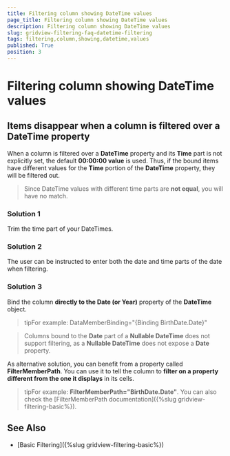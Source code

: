 ```yaml
---
title: Filtering column showing DateTime values
page_title: Filtering column showing DateTime values
description: Filtering column showing DateTime values
slug: gridview-filtering-faq-datetime-filtering
tags: filtering,column,showing,datetime,values
published: True
position: 3
---
```


# Filtering column showing DateTime values

## Items disappear when a column is filtered over a DateTime property

When a column is filtered over a __DateTime__ property and its __Time__ part is not explicitly set, the default __00:00:00 value__ is used. Thus, if the bound items have different values for the __Time__ portion of the __DateTime__ property, they will be filtered out.
 
>Since DateTime values with different time parts are __not equal__, you will have no match.

### Solution 1

Trim the time part of your DateTimes. 

### Solution 2

The user can be instructed to enter both the date and time parts of the date when filtering.

### Solution 3
        
Bind the column __directly to the Date (or Year)__ property of the __DateTime__ object.         

>tipFor example: DataMemberBinding="{Binding BirthDate.Date}"

>Columns bound to the __Date__ part of a __Nullable DateTime__ does not support filtering, as a __Nullable DateTime__ does not expose a __Date__ property.

As alternative solution, you can benefit from a property called __FilterMemberPath__. You can use it to tell the column to __filter on a property different from the one it displays__ in its cells.      
        

>tipFor example: **FilterMemberPath="BirthDate.Date"**. You can also check the [FilterMemberPath documentation]({%slug gridview-filtering-basic%}).
          

## See Also

 * [Basic Filtering]({%slug gridview-filtering-basic%})
